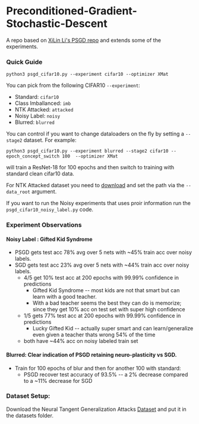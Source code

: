 # Preconditioned-Gradient-Stochastic-Descent
A repo based on [XiLin Li's PSGD repo](https://github.com/lixilinx/psgd_torch) and extends some of the experiments.




### Quick Guide

```shell
python3 psgd_cifar10.py --experiment cifar10 --optimizer XMat
```
You can pick from the following CIFAR10 ```--experiment```:
* Standard: ```cifar10```
* Class Imballanced:  ```imb```
* NTK Attacked: ```attacked```
* Noisy Label:  ```noisy```
* Blurred:  ```blurred```

You can control if you want to change dataloaders on the fly by setting a ```--stage2``` dataset.
For example:

```shell
python3 psgd_cifar10.py --experiment blurred --stage2 cifar10 --epoch_concept_switch 100  --optimizer XMat
```

will train a ResNet-18 for 100 epochs and then switch to training with standard clean cifar10 data.

For NTK Attacked dataset you need to [download](https://drive.google.com/drive/folders/1OD54_gK6wnhyVwQGnHs7vIsKVOL-48zd?usp=share_link) and set the path via the  ```--data_root``` argument.

If you want to run the Noisy experiments that uses proir information run the ```psgd_cifar10_noisy_label.py``` code.


### Experiment Observations 
#### Noisy Label : Gifted Kid Syndrome 
  * PSGD gets test acc 78% avg over 5 nets with ~45% train acc over noisy labels. 
  * SGD gets test acc 23% avg over 5 nets with ~44% train acc over noisy labels.
    * 4/5 get 10% test acc at 200 epochs with 99.99% confidence in predictions 
      * Gifted Kid Syndrome -- most kids are not that smart but can learn with a good teacher. 
      * With a bad teacher seems the best they can do is memorize; since they get 10% acc on test set with super high confidence
    * 1/5 gets 77% test acc at 200 epochs with 99.99% confidence in predictions 
      * Lucky Gifted Kid -- actually super smart and can learn/generalize even given a teacher thats wrong 54% of the time
    * both have ~44% acc on noisy labeled train set 
    
#### Blurred: Clear indication of PSGD retaining neuro-plasticity vs SGD.
  * Train for 100 epochs of blur and then for another 100 with standard: 
    * PSGD recover test accuracy of 93.5% -- a 2% decrease compared to a ~11% decrease for SGD


### Dataset Setup:
Download the Neural Tangent Generalization Attacks [Dataset](https://drive.google.com/drive/folders/1OD54_gK6wnhyVwQGnHs7vIsKVOL-48zd?usp=share_link) and put it in the datasets folder. 
